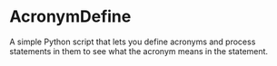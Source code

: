 # AcronymDefine
A simple Python script that lets you define acronyms and process statements in them to see what the acronym means in the statement.
